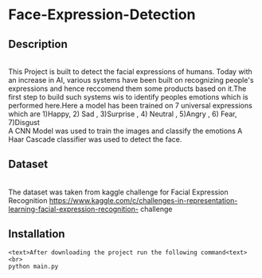 # Face-Expression-Detection
## Description
  <br>This Project is built to detect the facial expressions of humans. Today with an increase in AI, various systems have been built on recognizing people's expressions and hence reccomend them some products based on it.The first step to build such systems wis to identify peoples emotions which is performed here.Here a model has been trained on 7 universal expressions which are 1)Happy, 2) Sad , 3)Surprise , 4) Neutral , 5)Angry , 6) Fear, 7)Disgust <br>
  A CNN Model was used to train the images and classify the emotions
  A Haar Cascade classifier was used to detect the face.<br>
 ## Dataset
  <br>The dataset was taken from kaggle challenge for Facial Expression Recognition https://www.kaggle.com/c/challenges-in-representation-learning-facial-expression-recognition-        challenge
  
  ## Installation
    <text>After downloading the project run the following command<text><br>
    python main.py

